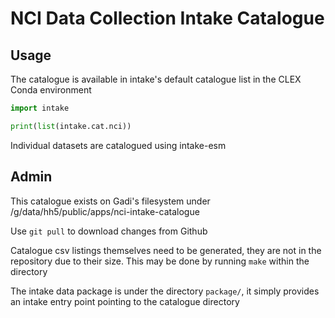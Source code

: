 # NCI Data Collection Intake Catalogue

## Usage

The catalogue is available in intake's default catalogue list in the CLEX Conda
environment

```python
import intake

print(list(intake.cat.nci))
```

Individual datasets are catalogued using intake-esm

## Admin

This catalogue exists on Gadi's filesystem under /g/data/hh5/public/apps/nci-intake-catalogue

Use `git pull` to download changes from Github

Catalogue csv listings themselves need to be generated, they are not in the
repository due to their size. This may be done by running `make` within the
directory

The intake data package is under the directory `package/`, it simply provides
an intake entry point pointing to the catalogue directory
